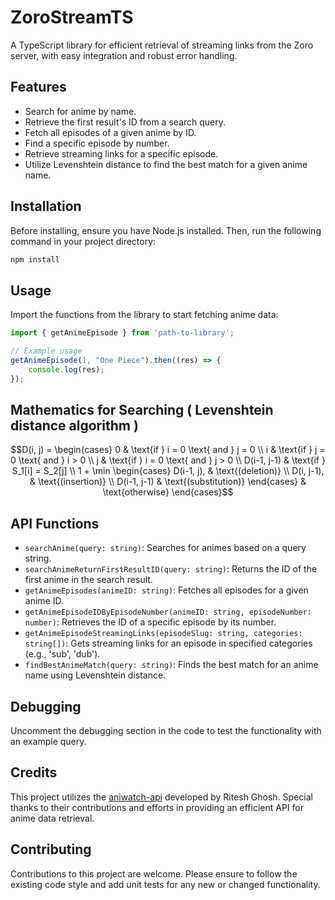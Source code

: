 # ZoroStreamTS
A TypeScript library for efficient retrieval of streaming links from the Zoro server, with easy integration and robust error handling.

## Features

- Search for anime by name.
- Retrieve the first result's ID from a search query.
- Fetch all episodes of a given anime by ID.
- Find a specific episode by number.
- Retrieve streaming links for a specific episode.
- Utilize Levenshtein distance to find the best match for a given anime name.

## Installation

Before installing, ensure you have Node.js installed. Then, run the following command in your project directory:

```bash
npm install
```

## Usage

Import the functions from the library to start fetching anime data:

```typescript
import { getAnimeEpisode } from 'path-to-library';

// Example usage
getAnimeEpisode(1, "One Piece").then((res) => {
    console.log(res);
});
```

## Mathematics for Searching ( Levenshtein distance algorithm )

```math
D(i, j) = 
 \begin{cases} 
  0 & \text{if } i = 0 \text{ and } j = 0 \\
  i & \text{if } j = 0 \text{ and } i > 0 \\
  j & \text{if } i = 0 \text{ and } j > 0 \\
  D(i-1, j-1) & \text{if } S_1[i] = S_2[j] \\
  1 + \min \begin{cases}
    D(i-1, j),  & \text{(deletion)} \\
    D(i, j-1),  & \text{(insertion)} \\
    D(i-1, j-1) & \text{(substitution)}
  \end{cases} & \text{otherwise}
 \end{cases}
```

## API Functions

- `searchAnime(query: string)`: Searches for animes based on a query string.
- `searchAnimeReturnFirstResultID(query: string)`: Returns the ID of the first anime in the search result.
- `getAnimeEpisodes(animeID: string)`: Fetches all episodes for a given anime ID.
- `getAnimeEpisodeIDByEpisodeNumber(animeID: string, episodeNumber: number)`: Retrieves the ID of a specific episode by its number.
- `getAnimeEpisodeStreamingLinks(episodeSlug: string, categories: string[])`: Gets streaming links for an episode in specified categories (e.g., 'sub', 'dub').
- `findBestAnimeMatch(query: string)`: Finds the best match for an anime name using Levenshtein distance.

## Debugging

Uncomment the debugging section in the code to test the functionality with an example query.


## Credits

This project utilizes the [aniwatch-api](https://github.com/ghoshritesh12/aniwatch-api) developed by Ritesh Ghosh. Special thanks to their contributions and efforts in providing an efficient API for anime data retrieval.

## Contributing

Contributions to this project are welcome. Please ensure to follow the existing code style and add unit tests for any new or changed functionality.

